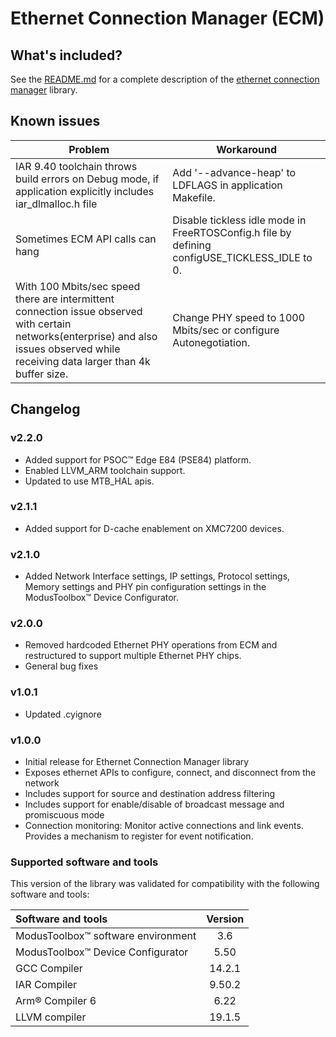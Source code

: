 # Ethernet Connection Manager (ECM)

## What's included?

See the [README.md](./README.md) for a complete description of the [ethernet connection manager](https://github.com/Infineon/ethernet-connection-manager) library.

## Known issues
| Problem | Workaround |
| ------- | ---------- |
| IAR 9.40 toolchain throws build errors on Debug mode, if application explicitly includes iar_dlmalloc.h file | Add '--advance-heap' to LDFLAGS in application Makefile. |
| Sometimes ECM API calls can hang | Disable tickless idle mode in FreeRTOSConfig.h file by defining configUSE_TICKLESS_IDLE to 0. |
| With 100 Mbits/sec speed there are intermittent connection issue observed with certain networks(enterprise) and also issues observed while receiving data larger than 4k buffer size. | Change PHY speed to 1000 Mbits/sec or configure Autonegotiation. |

## Changelog

### v2.2.0

- Added support for PSOC&trade; Edge E84 (PSE84) platform.
- Enabled LLVM_ARM toolchain support.
- Updated to use MTB_HAL apis.

### v2.1.1

- Added support for D-cache enablement on XMC7200 devices.

### v2.1.0

- Added Network Interface settings, IP settings, Protocol settings, Memory settings and PHY pin configuration settings in the ModusToolbox&trade; Device Configurator.

### v2.0.0

- Removed hardcoded Ethernet PHY operations from ECM and restructured to support multiple Ethernet PHY chips.
- General bug fixes

### v1.0.1

- Updated .cyignore

### v1.0.0

- Initial release for Ethernet Connection Manager library
- Exposes ethernet APIs to configure, connect, and disconnect from the network
- Includes support for source and destination address filtering
- Includes support for enable/disable of broadcast message and promiscuous mode
- Connection monitoring: Monitor active connections and link events. Provides a mechanism to register for event notification.

### Supported software and tools

This version of the library was validated for compatibility with the following software and tools:

| Software and tools                                         | Version |
| :---                                                       | :----:  |
| ModusToolbox&trade; software environment                   | 3.6     |
| ModusToolbox&trade; Device Configurator                    | 5.50    |
| GCC Compiler                                               | 14.2.1  |
| IAR Compiler                                               | 9.50.2  |
| Arm&reg; Compiler 6                                        | 6.22    |
| LLVM compiler                                              | 19.1.5  |
